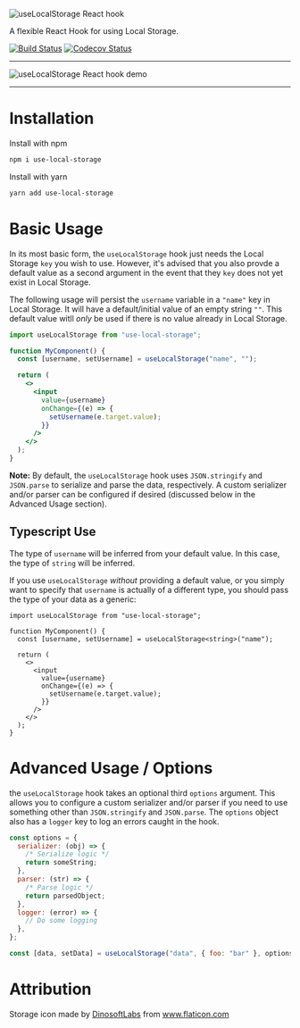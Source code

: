 ![useLocalStorage React hook](https://raw.githubusercontent.com/nas5w/use-local-storage/master/uls-logo.png)

A flexible React Hook for using Local Storage.

[![Build Status](https://travis-ci.org/nas5w/use-local-storage.svg?branch=master)](https://travis-ci.org/nas5w/use-local-storage) [![Codecov Status](https://codecov.io/gh/nas5w/use-local-storage/branch/master/graph/badge.svg)](https://codecov.io/gh/nas5w/use-local-storage/branch/master)

<hr />

![useLocalStorage React hook demo](https://raw.githubusercontent.com/nas5w/use-local-storage/master/uls-demo.gif)

<hr />

# Installation

Install with npm

```bash
npm i use-local-storage
```

Install with yarn

```bash
yarn add use-local-storage
```

# Basic Usage

In its most basic form, the `useLocalStorage` hook just needs the Local Storage `key` you wish to use. However, it's advised that you also provde a default value as a second argument in the event that they `key` does not yet exist in Local Storage.

The following usage will persist the `username` variable in a `"name"` key in Local Storage. It will have a default/initial value of an empty string `""`. This default value witll _only_ be used if there is no value already in Local Storage.

```jsx
import useLocalStorage from "use-local-storage";

function MyComponent() {
  const [username, setUsername] = useLocalStorage("name", "");

  return (
    <>
      <input
        value={username}
        onChange={(e) => {
          setUsername(e.target.value);
        }}
      />
    </>
  );
}
```

**Note:** By default, the `useLocalStorage` hook uses `JSON.stringify` and `JSON.parse` to serialize and parse the data, respectively. A custom serializer and/or parser can be configured if desired (discussed below in the Advanced Usage section).

## Typescript Use

The type of `username` will be inferred from your default value. In this case, the type of `string` will be inferred.

If you use `useLocalStorage` _without_ providing a default value, or you simply want to specify that `username` is actually of a different type, you should pass the type of your data as a generic:

```tsx
import useLocalStorage from "use-local-storage";

function MyComponent() {
  const [username, setUsername] = useLocalStorage<string>("name");

  return (
    <>
      <input
        value={username}
        onChange={(e) => {
          setUsername(e.target.value);
        }}
      />
    </>
  );
}
```

# Advanced Usage / Options

the `useLocalStorage` hook takes an optional third `options` argument. This allows you to configure a custom serializer and/or parser if you need to use something other than `JSON.stringify` and `JSON.parse`. The `options` object also has a `logger` key to log an errors caught in the hook.

```javascript
const options = {
  serializer: (obj) => {
    /* Serialize logic */
    return someString;
  },
  parser: (str) => {
    /* Parse logic */
    return parsedObject;
  },
  logger: (error) => {
    // Do some logging
  },
};

const [data, setData] = useLocalStorage("data", { foo: "bar" }, options);
```

# Attribution

<div>Storage icon made by <a href="https://www.flaticon.com/authors/dinosoftlabs" title="DinosoftLabs">DinosoftLabs</a> from <a href="https://www.flaticon.com/" title="Flaticon">www.flaticon.com</a></div>
